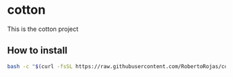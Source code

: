 # cotton

This is the cotton project

## How to install

```bash
bash -c "$(curl -fsSL https://raw.githubusercontent.com/RobertoRojas/cotton/main/setup.sh)";
```